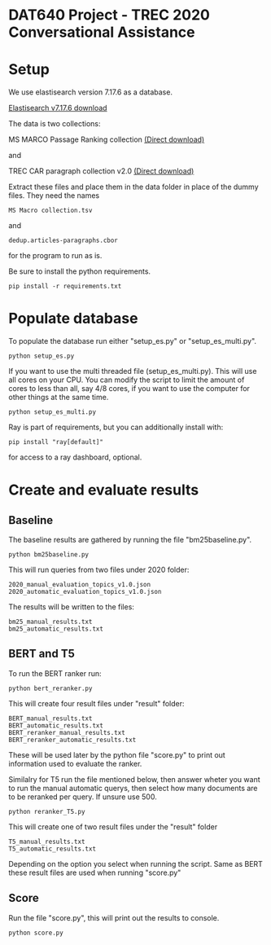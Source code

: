 # DAT640 Project - TREC 2020 Conversational Assistance

# Setup
We use elastisearch version 7.17.6 as a database.

[Elastisearch v7.17.6 download](https://www.elastic.co/downloads/past-releases/elasticsearch-7-17-6)

The data is two collections:

MS MARCO Passage Ranking collection [(Direct download)](https://msmarco.blob.core.windows.net/msmarcoranking/collection.tar.gz)

and 

TREC CAR paragraph collection v2.0 [(Direct download)](http://trec-car.cs.unh.edu/datareleases/v2.0/paragraphCorpus.v2.0.tar.xz)

Extract these files and place them in the data folder in place of the dummy files.
They need the names
```
MS Macro collection.tsv
```
and
```
dedup.articles-paragraphs.cbor
```
for the program to run as is.



Be sure to install the python requirements.
```
pip install -r requirements.txt
```

# Populate database
To populate the database run either "setup_es.py" or "setup_es_multi.py".
```
python setup_es.py
```

If you want to use the multi threaded file (setup_es_multi.py).
This will use all cores on your CPU.
You can modify the script to limit the amount of cores to less than all, say 4/8 cores, if you want to use the computer for other things at the same time.
```
python setup_es_multi.py
```

Ray is part of requirements, but you can additionally install with:
```
pip install "ray[default]"
```
for access to a ray dashboard, optional.



# Create and evaluate results
## Baseline
The baseline results are gathered by running the file "bm25baseline.py".
```
python bm25baseline.py
```
This will run queries from two files under 2020 folder:
```
2020_manual_evaluation_topics_v1.0.json
2020_automatic_evaluation_topics_v1.0.json
```

The results will be written to the files:
```
bm25_manual_results.txt
bm25_automatic_results.txt
```


## BERT and T5
To run the BERT ranker run:
```
python bert_reranker.py
```
This will create four result files under "result" folder:
```
BERT_manual_results.txt
BERT_automatic_results.txt
BERT_reranker_manual_results.txt
BERT_reranker_automatic_results.txt
```
These will be used later by the python file "score.py" to print out information used to evaluate the ranker.

Similalry for T5 run the file mentioned below, then answer wheter you want to run the manual  automatic querys, then select how many documents are to be reranked per query. If unsure use 500.
```
python reranker_T5.py
```


This will create one of two result files under the "result" folder
```
T5_manual_results.txt
T5_automatic_results.txt
```
Depending on the option you select when running the script.
Same as BERT these result files are used when running "score.py"

## Score
Run the file "score.py", this will print out the results to console.
```
python score.py
```